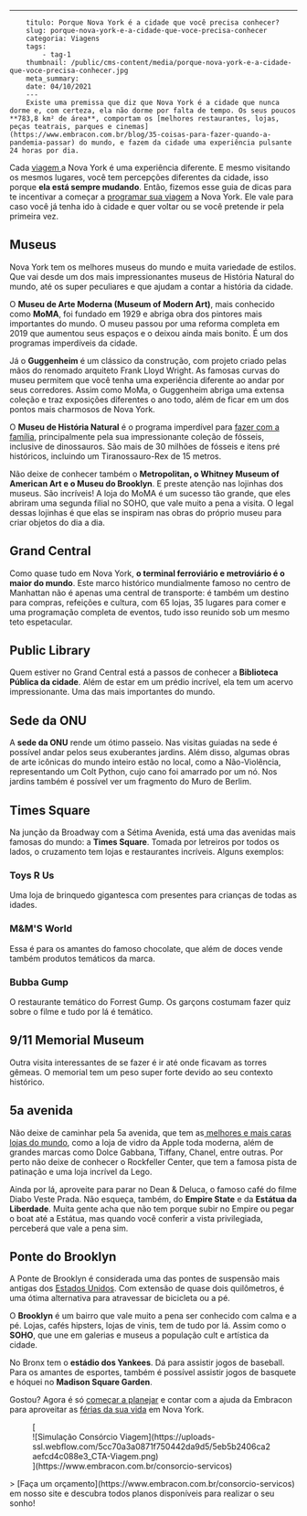 ---
        titulo: Porque Nova York é a cidade que você precisa conhecer?
        slug: porque-nova-york-e-a-cidade-que-voce-precisa-conhecer
        categoria: Viagens
        tags:
            - tag-1
        thumbnail: /public/cms-content/media/porque-nova-york-e-a-cidade-que-voce-precisa-conhecer.jpg
        meta_summary: 
        date: 04/10/2021
        ---
        Existe uma premissa que diz que Nova York é a cidade que nunca dorme e, com certeza, ela não dorme por falta de tempo. Os seus poucos **783,8 km² de área**, comportam os [melhores restaurantes, lojas, peças teatrais, parques e cinemas](https://www.embracon.com.br/blog/35-coisas-para-fazer-quando-a-pandemia-passar) do mundo, e fazem da cidade uma experiência pulsante 24 horas por dia.

Cada [viagem ](https://www.embracon.com.br/blog/5-dicas-para-economizar-e-viajar-na-alta-temporada)a Nova York é uma experiência diferente. E mesmo visitando os mesmos lugares, você tem percepções diferentes da cidade, isso porque **ela está sempre mudando**. Então, fizemos esse guia de dicas para te incentivar a começar a [programar sua viagem](https://www.embracon.com.br/blog/saiba-como-montar-um-roteiro-de-viagem-em-7-passos) a Nova York. Ele vale para caso você já tenha ido à cidade e quer voltar ou se você pretende ir pela primeira vez.

Museus
------

Nova York tem os melhores museus do mundo e muita variedade de estilos. Que vai desde um dos mais impressionantes museus de História Natural do mundo, até os super peculiares e que ajudam a contar a história da cidade.

O **Museu de Arte Moderna (Museum of Modern Art)**, mais conhecido como **MoMA**, foi fundado em 1929 e abriga obra dos pintores mais importantes do mundo. O museu passou por uma reforma completa em 2019 que aumentou seus espaços e o deixou ainda mais bonito. É um dos programas imperdíveis da cidade.

Já o **Guggenheim** é um clássico da construção, com projeto criado pelas mãos do renomado arquiteto Frank Lloyd Wright. As famosas curvas do museu permitem que você tenha uma experiência diferente ao andar por seus corredores. Assim como MoMa, o Guggenheim abriga uma extensa coleção e traz exposições diferentes o ano todo, além de ficar em um dos pontos mais charmosos de Nova York.

O **Museu de História Natural** é o programa imperdível para [fazer com a família](https://www.embracon.com.br/blog/viagem-em-familia-4-dicas-para-agradar-a-todos), principalmente pela sua impressionante coleção de fósseis, inclusive de dinossauros. São mais de 30 milhões de fósseis e itens pré históricos, incluindo um Tiranossauro-Rex de 15 metros.

Não deixe de conhecer também o **Metropolitan, o Whitney Museum of American Art e o Museu do Brooklyn**. E preste atenção nas lojinhas dos museus. São incríveis! A loja do MoMA é um sucesso tão grande, que eles abriram uma segunda filial no SOHO, que vale muito a pena a visita. O legal dessas lojinhas é que elas se inspiram nas obras do próprio museu para criar objetos do dia a dia.

Grand Central
-------------

Como quase tudo em Nova York, **o terminal ferroviário e metroviário é o maior do mundo**. Este marco histórico mundialmente famoso no centro de Manhattan não é apenas uma central de transporte: é também um destino para compras, refeições e cultura, com 65 lojas, 35 lugares para comer e uma programação completa de eventos, tudo isso reunido sob um mesmo teto espetacular.

Public Library
--------------

Quem estiver no Grand Central está a passos de conhecer a **Biblioteca Pública da cidade**. Além de estar em um prédio incrível, ela tem um acervo impressionante. Uma das mais importantes do mundo.

Sede da ONU 
------------

A **sede da ONU** rende um ótimo passeio. Nas visitas guiadas na sede é possível andar pelos seus exuberantes jardins. Além disso, algumas obras de arte icônicas do mundo inteiro estão no local, como a Não-Violência, representando um Colt Python, cujo cano foi amarrado por um nó. Nos jardins também é possível ver um fragmento do Muro de Berlim.

Times Square
------------

Na junção da Broadway com a Sétima Avenida, está uma das avenidas mais famosas do mundo: a **Times Square**. Tomada por letreiros por todos os lados, o cruzamento tem lojas e restaurantes incríveis. Alguns exemplos:

### Toys R Us

Uma loja de brinquedo gigantesca com presentes para crianças de todas as idades.

### M&amp;M'S World

Essa é para os amantes do famoso chocolate, que além de doces vende também produtos temáticos da marca.

### Bubba Gump

O restaurante temático do Forrest Gump. Os garçons costumam fazer quiz sobre o filme e tudo por lá é temático.

9/11 Memorial Museum
--------------------

Outra visita interessantes de se fazer é ir até onde ficavam as torres gêmeas. O memorial tem um peso super forte devido ao seu contexto histórico.

5a avenida
----------

Não deixe de caminhar pela 5a avenida, que tem as[ melhores e mais caras lojas do mundo](https://www.embracon.com.br/blog/conheca-o-consumo-consciente-e-saiba-por-que-ele-faz-bem-para-o-seu-bolso), como a loja de vidro da Apple toda moderna, além de grandes marcas como Dolce Gabbana, Tiffany, Chanel, entre outras. Por perto não deixe de conhecer o Rockfeller Center, que tem a famosa pista de patinação e uma loja incrível da Lego.

Ainda por lá, aproveite para parar no Dean &amp; Deluca, o famoso café do filme Diabo Veste Prada. Não esqueça, também, do **Empire State** e da **Estátua da Liberdade**. Muita gente acha que não tem porque subir no Empire ou pegar o boat até a Estátua, mas quando você conferir a vista privilegiada, perceberá que vale a pena sim.

Ponte do Brooklyn
-----------------

A Ponte de Brooklyn é considerada uma das pontes de suspensão mais antigas dos [Estados Unidos](https://www.embracon.com.br/blog/quais-as-maiores-vantagens-de-fazer-intercambio-nos-eua). Com extensão de quase dois quilômetros, é uma ótima alternativa para atravessar de bicicleta ou a pé.

O **Brooklyn** é um bairro que vale muito a pena ser conhecido com calma e a pé. Lojas, cafés hipsters, lojas de vinis, tem de tudo por lá. Assim como o **SOHO**, que une em galerias e museus a população cult e artística da cidade.

No Bronx tem o **estádio dos Yankees**. Dá para assistir jogos de baseball. Para os amantes de esportes, também é possível assistir jogos de basquete e hóquei no **Madison Square Garden**.

Gostou? Agora é só [começar a planejar](https://www.embracon.com.br/blog/confira-estas-4-dicas-financeiras-para-planejar-uma-viagem-em-familia) e contar com a ajuda da Embracon para aproveitar as [férias da sua vida](https://www.embracon.com.br/blog/saiba-o-que-levar-na-sua-proxima-viagem) em Nova York.

<figure class="w-richtext-figure-type-image w-richtext-align-center">[<div>![Simulação Consórcio Viagem](https://uploads-ssl.webflow.com/5cc70a3a0871f750442da9d5/5eb5b2406ca2aefcd4c088e3_CTA-Viagem.png)</div>](https://www.embracon.com.br/consorcio-servicos)</figure>> [Faça um orçamento](https://www.embracon.com.br/consorcio-servicos) em nosso site e descubra todos planos disponíveis para realizar o seu sonho!

‍
        